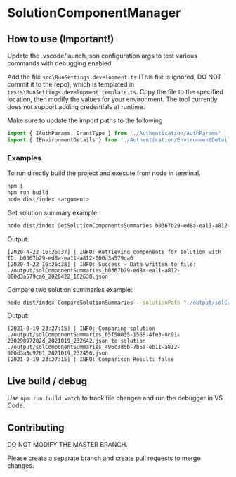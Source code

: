 # SolutionComponentManager

## How to use (Important!)

Update the .vscode/launch.json configuration args to test various commands with debugging enabled.

Add the file `src\RunSettings.development.ts` (This file is ignored, DO NOT commit it to the repo), which is templated in `tests\RunSettings.development.template.ts`. Copy the file to the specified location, then modify the values for your environment. The tool currently does not support adding credentials at runtime.

Make sure to update the import paths to the following
```TypeScript
import { IAuthParams, GrantType } from './Authentication/AuthParams'
import { IEnvironmentDetails } from './Authentication/EnvironmentDetails'
 ```

### Examples
To run directly build the project and execute from node in terminal.

``` bash
npm i
npm run build
node dist/index <argument>
```

Get solution summary example:

```bash
node dist/index GetSolutionComponentsSummaries b0367b29-ed8a-ea11-a812-000d3a579ca6
```

Output:
```
[2020-4-22 16:26:37] | INFO: Retrieving components for solution with ID: b0367b29-ed8a-ea11-a812-000d3a579ca6
[2020-4-22 16:26:38] | INFO: Success - Data written to file: ./output/solComponentSummaries_b0367b29-ed8a-ea11-a812-000d3a579ca6_2020422_162638.json
```

Compare two solution summaries example:
```bash
node dist/index CompareSolutionSummaries --solutionPath "./output/solComponentSummaries_65f50035-1568-4fe3-8c91-23029097202d_2021019_232642.json"  --solutionPath2 "./output/solComponentSummaries_496c3d5b-7b5a-eb11-a812-000d3a8c9261_2021019_232456.json"
```

Output:
```
[2021-0-19 23:27:15] | INFO: Comparing solution ./output/solComponentSummaries_65f50035-1568-4fe3-8c91-23029097202d_2021019_232642.json to solution ./output/solComponentSummaries_496c3d5b-7b5a-eb11-a812-000d3a8c9261_2021019_232456.json
[2021-0-19 23:27:15] | INFO: Comparison Result: false
```

## Live build / debug

Use `npm run build:watch` to track file changes and run the debugger in VS Code.

## Contributing

DO NOT MODIFY THE MASTER BRANCH. 

Please create a separate branch and create pull requests to merge changes.
